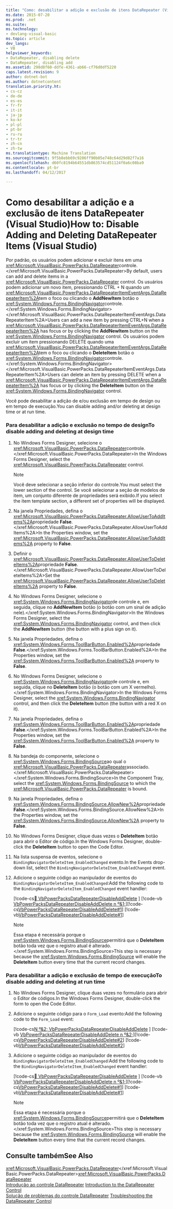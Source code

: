 ```yaml
---
title: "Como: desabilitar a adição e exclusão de itens DataRepeater (Visual Studio) | Documentos do Microsoft"
ms.date: 2015-07-20
ms.prod: .net
ms.suite: 
ms.technology:
- devlang-visual-basic
ms.topic: article
dev_langs:
- VB
helpviewer_keywords:
- DataRepeater, disabling delete
- DataRepeater, disabling add
ms.assetid: 298d8f60-ddfe-4361-ab66-cf76d0df5220
caps.latest.revision: 9
author: dotnet-bot
ms.author: dotnetcontent
translation.priority.ht:
- cs-cz
- de-de
- es-es
- fr-fr
- it-it
- ja-jp
- ko-kr
- pl-pl
- pt-br
- ru-ru
- tr-tr
- zh-cn
- zh-tw
ms.translationtype: Machine Translation
ms.sourcegitcommit: 9f5b8ebb69c9206ff90b05e748c64d29d82f7a16
ms.openlocfilehash: d60fc8194b64551db863574cd51124f0a6c08ba9
ms.contentlocale: pt-br
ms.lasthandoff: 04/12/2017

---
```

# <a name="how-to-disable-adding-and-deleting-datarepeater-items-visual-studio"></a><span data-ttu-id="2ddec-102">Como desabilitar a adição e a exclusão de itens DataRepeater (Visual Studio)</span><span class="sxs-lookup"><span data-stu-id="2ddec-102">How to: Disable Adding and Deleting DataRepeater Items (Visual Studio)</span></span>
<span data-ttu-id="2ddec-103">Por padrão, os usuários podem adicionar e excluir itens em uma <xref:Microsoft.VisualBasic.PowerPacks.DataRepeater>controle.</xref:Microsoft.VisualBasic.PowerPacks.DataRepeater></span><span class="sxs-lookup"><span data-stu-id="2ddec-103">By default, users can add and delete items in a <xref:Microsoft.VisualBasic.PowerPacks.DataRepeater> control.</span></span> <span data-ttu-id="2ddec-104">Os usuários podem adicionar um novo item, pressionando CTRL + N quando um <xref:Microsoft.VisualBasic.PowerPacks.DataRepeaterItemEventArgs.DataRepeaterItem%2A>tem o foco ou clicando o **AddNewItem** botão o <xref:System.Windows.Forms.BindingNavigator>controle.</xref:System.Windows.Forms.BindingNavigator> </xref:Microsoft.VisualBasic.PowerPacks.DataRepeaterItemEventArgs.DataRepeaterItem%2A></span><span class="sxs-lookup"><span data-stu-id="2ddec-104">Users can add a new item by pressing CTRL+N when a <xref:Microsoft.VisualBasic.PowerPacks.DataRepeaterItemEventArgs.DataRepeaterItem%2A> has focus or by clicking the **AddNewItem** button on the <xref:System.Windows.Forms.BindingNavigator> control.</span></span> <span data-ttu-id="2ddec-105">Os usuários podem excluir um item pressionando DELETE quando uma <xref:Microsoft.VisualBasic.PowerPacks.DataRepeaterItemEventArgs.DataRepeaterItem%2A>tem o foco ou clicando o **DeleteItem** botão o <xref:System.Windows.Forms.BindingNavigator>controle.</xref:System.Windows.Forms.BindingNavigator> </xref:Microsoft.VisualBasic.PowerPacks.DataRepeaterItemEventArgs.DataRepeaterItem%2A></span><span class="sxs-lookup"><span data-stu-id="2ddec-105">Users can delete an item by pressing DELETE when a <xref:Microsoft.VisualBasic.PowerPacks.DataRepeaterItemEventArgs.DataRepeaterItem%2A> has focus or by clicking the **DeleteItem** button on the <xref:System.Windows.Forms.BindingNavigator> control.</span></span>  
  
 <span data-ttu-id="2ddec-106">Você pode desabilitar a adição de e/ou exclusão em tempo de design ou em tempo de execução.</span><span class="sxs-lookup"><span data-stu-id="2ddec-106">You can disable adding and/or deleting at design time or at run time.</span></span>  
  
### <a name="to-disable-adding-and-deleting-at-design-time"></a><span data-ttu-id="2ddec-107">Para desabilitar a adição e exclusão no tempo de design</span><span class="sxs-lookup"><span data-stu-id="2ddec-107">To disable adding and deleting at design time</span></span>  
  
1.  <span data-ttu-id="2ddec-108">No Windows Forms Designer, selecione o <xref:Microsoft.VisualBasic.PowerPacks.DataRepeater>controle.</xref:Microsoft.VisualBasic.PowerPacks.DataRepeater></span><span class="sxs-lookup"><span data-stu-id="2ddec-108">In the Windows Forms Designer, select the <xref:Microsoft.VisualBasic.PowerPacks.DataRepeater> control.</span></span>  
  
    > [!NOTE]
    >  <span data-ttu-id="2ddec-109">Você deve selecionar a seção inferior do controle.</span><span class="sxs-lookup"><span data-stu-id="2ddec-109">You must select the lower section of the control.</span></span> <span data-ttu-id="2ddec-110">Se você selecionar a seção de modelos de item, um conjunto diferente de propriedades será exibido.</span><span class="sxs-lookup"><span data-stu-id="2ddec-110">If you select the item template section, a different set of properties will be displayed.</span></span>  
  
2.  <span data-ttu-id="2ddec-111">Na janela Propriedades, defina o <xref:Microsoft.VisualBasic.PowerPacks.DataRepeater.AllowUserToAddItems%2A>propriedade **False**.</xref:Microsoft.VisualBasic.PowerPacks.DataRepeater.AllowUserToAddItems%2A></span><span class="sxs-lookup"><span data-stu-id="2ddec-111">In the Properties window, set the <xref:Microsoft.VisualBasic.PowerPacks.DataRepeater.AllowUserToAddItems%2A> property to **False**.</span></span>  
  
3.  <span data-ttu-id="2ddec-112">Definir o <xref:Microsoft.VisualBasic.PowerPacks.DataRepeater.AllowUserToDeleteItems%2A>propriedade **False**.</xref:Microsoft.VisualBasic.PowerPacks.DataRepeater.AllowUserToDeleteItems%2A></span><span class="sxs-lookup"><span data-stu-id="2ddec-112">Set the <xref:Microsoft.VisualBasic.PowerPacks.DataRepeater.AllowUserToDeleteItems%2A> property to **False**.</span></span>  
  
4.  <span data-ttu-id="2ddec-113">No Windows Forms Designer, selecione o <xref:System.Windows.Forms.BindingNavigator>de controle e, em seguida, clique no **AddNewItem** botão (o botão com um sinal de adição nele).</xref:System.Windows.Forms.BindingNavigator></span><span class="sxs-lookup"><span data-stu-id="2ddec-113">In the Windows Forms Designer, select the <xref:System.Windows.Forms.BindingNavigator> control, and then click the **AddNewItem** button (the button with a plus sign on it).</span></span>  
  
5.  <span data-ttu-id="2ddec-114">Na janela Propriedades, defina o <xref:System.Windows.Forms.ToolBarButton.Enabled%2A>propriedade **False**.</xref:System.Windows.Forms.ToolBarButton.Enabled%2A></span><span class="sxs-lookup"><span data-stu-id="2ddec-114">In the Properties window, set the <xref:System.Windows.Forms.ToolBarButton.Enabled%2A> property to **False**.</span></span>  
  
6.  <span data-ttu-id="2ddec-115">No Windows Forms Designer, selecione o <xref:System.Windows.Forms.BindingNavigator>de controle e, em seguida, clique no **DeleteItem** botão (o botão com um X vermelho).</xref:System.Windows.Forms.BindingNavigator></span><span class="sxs-lookup"><span data-stu-id="2ddec-115">In the Windows Forms Designer, select the <xref:System.Windows.Forms.BindingNavigator> control, and then click the **DeleteItem** button (the button with a red X on it).</span></span>  
  
7.  <span data-ttu-id="2ddec-116">Na janela Propriedades, defina o <xref:System.Windows.Forms.ToolBarButton.Enabled%2A>propriedade **False**.</xref:System.Windows.Forms.ToolBarButton.Enabled%2A></span><span class="sxs-lookup"><span data-stu-id="2ddec-116">In the Properties window, set the <xref:System.Windows.Forms.ToolBarButton.Enabled%2A> property to **False**.</span></span>  
  
8.  <span data-ttu-id="2ddec-117">Na bandeja do componente, selecione o <xref:System.Windows.Forms.BindingSource>ao qual o <xref:Microsoft.VisualBasic.PowerPacks.DataRepeater>associado.</xref:Microsoft.VisualBasic.PowerPacks.DataRepeater> </xref:System.Windows.Forms.BindingSource></span><span class="sxs-lookup"><span data-stu-id="2ddec-117">In the Component Tray, select the <xref:System.Windows.Forms.BindingSource> to which the <xref:Microsoft.VisualBasic.PowerPacks.DataRepeater> is bound.</span></span>  
  
9. <span data-ttu-id="2ddec-118">Na janela Propriedades, defina o <xref:System.Windows.Forms.BindingSource.AllowNew%2A>propriedade **False**.</xref:System.Windows.Forms.BindingSource.AllowNew%2A></span><span class="sxs-lookup"><span data-stu-id="2ddec-118">In the Properties window, set the <xref:System.Windows.Forms.BindingSource.AllowNew%2A> property to **False**.</span></span>  
  
10. <span data-ttu-id="2ddec-119">No Windows Forms Designer, clique duas vezes o **DeleteItem** botão para abrir o Editor de código.</span><span class="sxs-lookup"><span data-stu-id="2ddec-119">In the Windows Forms Designer, double-click the **DeleteItem** button to open the Code Editor.</span></span>  
  
11. <span data-ttu-id="2ddec-120">Na lista suspensa de eventos, selecione o `BindingNavigatorDeleteItem_EnabledChanged` evento.</span><span class="sxs-lookup"><span data-stu-id="2ddec-120">In the Events drop-down list, select the `BindingNavigatorDeleteItem_EnabledChanged` event.</span></span>  
  
12. <span data-ttu-id="2ddec-121">Adicione o seguinte código ao manipulador de eventos do `BindingNavigatorDeleteItem_EnabledChanged`:</span><span class="sxs-lookup"><span data-stu-id="2ddec-121">Add the following code to the `BindingNavigatorDeleteItem_EnabledChanged` event handler:</span></span>  
  
     <span data-ttu-id="2ddec-122">[!code-cs[&#1; VbPowerPacksDataRepeaterDisableAddDelete](../../../visual-basic/developing-apps/windows-forms/codesnippet/CSharp/how-to-disable-adding-and-deleting-datarepeater-items-visual-studio_1.cs) ] 
     [!code-vb [VbPowerPacksDataRepeaterDisableAddDelete n º&1;](../../../visual-basic/developing-apps/windows-forms/codesnippet/VisualBasic/how-to-disable-adding-and-deleting-datarepeater-items-visual-studio_1.vb)]</span><span class="sxs-lookup"><span data-stu-id="2ddec-122">[!code-cs[VbPowerPacksDataRepeaterDisableAddDelete#1](../../../visual-basic/developing-apps/windows-forms/codesnippet/CSharp/how-to-disable-adding-and-deleting-datarepeater-items-visual-studio_1.cs)]
 [!code-vb[VbPowerPacksDataRepeaterDisableAddDelete#1](../../../visual-basic/developing-apps/windows-forms/codesnippet/VisualBasic/how-to-disable-adding-and-deleting-datarepeater-items-visual-studio_1.vb)]</span></span>  
  
    > [!NOTE]
    >  <span data-ttu-id="2ddec-123">Essa etapa é necessária porque o <xref:System.Windows.Forms.BindingSource>permitirá que o **DeleteItem** botão toda vez que o registro atual é alterado.</xref:System.Windows.Forms.BindingSource></span><span class="sxs-lookup"><span data-stu-id="2ddec-123">This step is necessary because the <xref:System.Windows.Forms.BindingSource> will enable the **DeleteItem** button every time that the current record changes.</span></span>  
  
### <a name="to-disable-adding-and-deleting-at-run-time"></a><span data-ttu-id="2ddec-124">Para desabilitar a adição e exclusão de tempo de execução</span><span class="sxs-lookup"><span data-stu-id="2ddec-124">To disable adding and deleting at run time</span></span>  
  
1.  <span data-ttu-id="2ddec-125">No Windows Forms Designer, clique duas vezes no formulário para abrir o Editor de códigos.</span><span class="sxs-lookup"><span data-stu-id="2ddec-125">In the Windows Forms Designer, double-click the form to open the Code Editor.</span></span>  
  
2.  <span data-ttu-id="2ddec-126">Adicione o seguinte código para o `Form_Load` evento:</span><span class="sxs-lookup"><span data-stu-id="2ddec-126">Add the following code to the `Form_Load` event:</span></span>  
  
     <span data-ttu-id="2ddec-127">[!code-cs[N º&2; VbPowerPacksDataRepeaterDisableAddDelete](../../../visual-basic/developing-apps/windows-forms/codesnippet/CSharp/how-to-disable-adding-and-deleting-datarepeater-items-visual-studio_2.cs) ] 
     [!code-vb [VbPowerPacksDataRepeaterDisableAddDelete n º&2;](../../../visual-basic/developing-apps/windows-forms/codesnippet/VisualBasic/how-to-disable-adding-and-deleting-datarepeater-items-visual-studio_2.vb)]</span><span class="sxs-lookup"><span data-stu-id="2ddec-127">[!code-cs[VbPowerPacksDataRepeaterDisableAddDelete#2](../../../visual-basic/developing-apps/windows-forms/codesnippet/CSharp/how-to-disable-adding-and-deleting-datarepeater-items-visual-studio_2.cs)]
 [!code-vb[VbPowerPacksDataRepeaterDisableAddDelete#2](../../../visual-basic/developing-apps/windows-forms/codesnippet/VisualBasic/how-to-disable-adding-and-deleting-datarepeater-items-visual-studio_2.vb)]</span></span>  
  
3.  <span data-ttu-id="2ddec-128">Adicione o seguinte código ao manipulador de eventos do `BindingNavigatorDeleteItem_EnabledChanged`:</span><span class="sxs-lookup"><span data-stu-id="2ddec-128">Add the following code to the `BindingNavigatorDeleteItem_EnabledChanged` event handler:</span></span>  
  
     <span data-ttu-id="2ddec-129">[!code-cs[&#1; VbPowerPacksDataRepeaterDisableAddDelete](../../../visual-basic/developing-apps/windows-forms/codesnippet/CSharp/how-to-disable-adding-and-deleting-datarepeater-items-visual-studio_1.cs) ] 
     [!code-vb [VbPowerPacksDataRepeaterDisableAddDelete n º&1;](../../../visual-basic/developing-apps/windows-forms/codesnippet/VisualBasic/how-to-disable-adding-and-deleting-datarepeater-items-visual-studio_1.vb)]</span><span class="sxs-lookup"><span data-stu-id="2ddec-129">[!code-cs[VbPowerPacksDataRepeaterDisableAddDelete#1](../../../visual-basic/developing-apps/windows-forms/codesnippet/CSharp/how-to-disable-adding-and-deleting-datarepeater-items-visual-studio_1.cs)]
 [!code-vb[VbPowerPacksDataRepeaterDisableAddDelete#1](../../../visual-basic/developing-apps/windows-forms/codesnippet/VisualBasic/how-to-disable-adding-and-deleting-datarepeater-items-visual-studio_1.vb)]</span></span>  
  
    > [!NOTE]
    >  <span data-ttu-id="2ddec-130">Essa etapa é necessária porque o <xref:System.Windows.Forms.BindingSource>permitirá que o **DeleteItem** botão toda vez que o registro atual é alterado.</xref:System.Windows.Forms.BindingSource></span><span class="sxs-lookup"><span data-stu-id="2ddec-130">This step is necessary because the <xref:System.Windows.Forms.BindingSource> will enable the **DeleteItem** button every time that the current record changes.</span></span>  
  
## <a name="see-also"></a><span data-ttu-id="2ddec-131">Consulte também</span><span class="sxs-lookup"><span data-stu-id="2ddec-131">See Also</span></span>  
 <span data-ttu-id="2ddec-132"><xref:Microsoft.VisualBasic.PowerPacks.DataRepeater></xref:Microsoft.VisualBasic.PowerPacks.DataRepeater></span><span class="sxs-lookup"><span data-stu-id="2ddec-132"><xref:Microsoft.VisualBasic.PowerPacks.DataRepeater></span></span>   
<span data-ttu-id="2ddec-133"> [Introdução ao controle DataRepeater](../../../visual-basic/developing-apps/windows-forms/introduction-to-the-datarepeater-control-visual-studio.md) </span><span class="sxs-lookup"><span data-stu-id="2ddec-133"> [Introduction to the DataRepeater Control](../../../visual-basic/developing-apps/windows-forms/introduction-to-the-datarepeater-control-visual-studio.md) </span></span>  
<span data-ttu-id="2ddec-134"> [Solução de problemas do controle DataRepeater](../../../visual-basic/developing-apps/windows-forms/troubleshooting-the-datarepeater-control-visual-studio.md)</span><span class="sxs-lookup"><span data-stu-id="2ddec-134"> [Troubleshooting the DataRepeater Control](../../../visual-basic/developing-apps/windows-forms/troubleshooting-the-datarepeater-control-visual-studio.md)</span></span>
